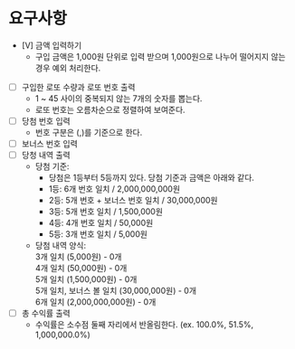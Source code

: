 # 요구사항
* [V] 금액 입력하기
  * 구입 금액은 1,000원 단위로 입력 받으며 1,000원으로 나누어 떨어지지 않는 경우 예외 처리한다.
* [ ] 구입한 로또 수량과 로또 번호 출력
  * 1 ~ 45 사이의 중복되지 않는 7개의 숫자를 뽑는다.
  * 로또 번호는 오름차순으로 정렬하여 보여준다.
* [ ] 당첨 번호 입력
  * 번호 구분은 (,)를 기준으로 한다.
* [ ] 보너스 번호 입력
* [ ] 당청 내역 출력
  * 당첨 기준:
    * 당첨은 1등부터 5등까지 있다. 당첨 기준과 금액은 아래와 같다.
    * 1등: 6개 번호 일치 / 2,000,000,000원
    * 2등: 5개 번호 + 보너스 번호 일치 / 30,000,000원
    * 3등: 5개 번호 일치 / 1,500,000원
    * 4등: 4개 번호 일치 / 50,000원
    * 5등: 3개 번호 일치 / 5,000원
  * 당첨 내역 양식:  
    3개 일치 (5,000원) - 0개  
    4개 일치 (50,000원) - 0개  
    5개 일치 (1,500,000원) - 0개  
    5개 일치, 보너스 볼 일치 (30,000,000원) - 0개  
    6개 일치 (2,000,000,000원) - 0개
* [ ] 총 수익률 출력
  * 수익률은 소수점 둘째 자리에서 반올림한다. (ex. 100.0%, 51.5%, 1,000,000.0%)
